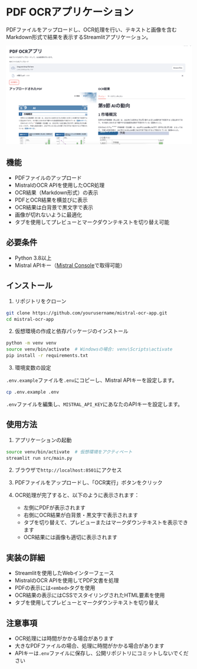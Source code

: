 # PDF OCRアプリケーション

PDFファイルをアップロードし、OCR処理を行い、テキストと画像を含むMarkdown形式で結果を表示するStreamlitアプリケーション。

![アプリケーションのスクリーンショット](docs/screenshot.png)

## 機能

- PDFファイルのアップロード
- MistralのOCR APIを使用したOCR処理
- OCR結果（Markdown形式）の表示
- PDFとOCR結果を横並びに表示
- OCR結果は白背景で黒文字で表示
- 画像が切れないように最適化
- タブを使用してプレビューとマークダウンテキストを切り替え可能

## 必要条件

- Python 3.8以上
- Mistral APIキー（[Mistral Console](https://console.mistral.ai/)で取得可能）

## インストール

1. リポジトリをクローン

```bash
git clone https://github.com/yourusername/mistral-ocr-app.git
cd mistral-ocr-app
```

2. 仮想環境の作成と依存パッケージのインストール

```bash
python -m venv venv
source venv/bin/activate  # Windowsの場合: venv\Scripts\activate
pip install -r requirements.txt
```

3. 環境変数の設定

`.env.example`ファイルを`.env`にコピーし、Mistral APIキーを設定します。

```bash
cp .env.example .env
```

`.env`ファイルを編集し、`MISTRAL_API_KEY`にあなたのAPIキーを設定します。

## 使用方法

1. アプリケーションの起動

```bash
source venv/bin/activate  # 仮想環境をアクティベート
streamlit run src/main.py
```

2. ブラウザで`http://localhost:8501`にアクセス

3. PDFファイルをアップロードし、「OCR実行」ボタンをクリック

4. OCR処理が完了すると、以下のように表示されます：
   - 左側にPDFが表示されます
   - 右側にOCR結果が白背景・黒文字で表示されます
   - タブを切り替えて、プレビューまたはマークダウンテキストを表示できます
   - OCR結果には画像も適切に表示されます

## 実装の詳細

- Streamlitを使用したWebインターフェース
- MistralのOCR APIを使用してPDF文書を処理
- PDFの表示には`<embed>`タグを使用
- OCR結果の表示にはCSSでスタイリングされたHTML要素を使用
- タブを使用してプレビューとマークダウンテキストを切り替え

## 注意事項

- OCR処理には時間がかかる場合があります
- 大きなPDFファイルの場合、処理に時間がかかる場合があります
- APIキーは`.env`ファイルに保存し、公開リポジトリにコミットしないでください
